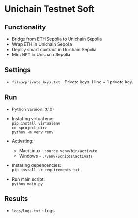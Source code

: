 # Unichain Testnet Soft

## Functionality
- Bridge from ETH Sepolia to Unichain Sepolia
- Wrap ETH in Unichain Sepolia
- Deploy smart contract in Unichain Sepolia
- Mint NFT in Unichain Sepolia

## Settings
- `files/private_keys.txt` - Private keys. 1 line = 1 private key.

## Run

- Python version: 3.10+

- Installing virtual env: \
`pip install virtualenv` \
`cd <project_dir>` \
`python -m venv venv`


- Activating: 
    - Mac/Linux - `source venv/bin/activate` 
    - Windows - `.\venv\Scripts\activate` 

- Installing dependencies: \
`pip install -r requirements.txt`

- Run main script: \
`python main.py`

## Results
- `logs/logs.txt` - Logs
